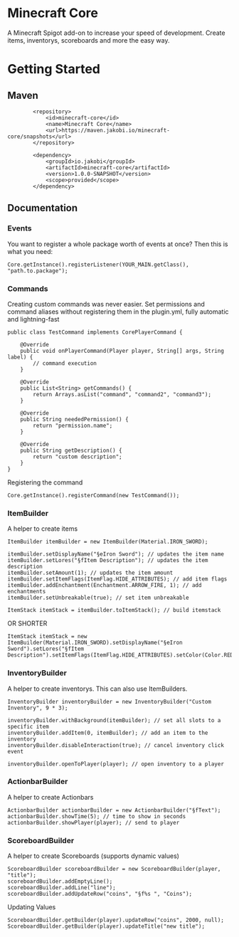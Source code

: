 # Minecraft Core

A Minecraft Spigot add-on to increase your speed of development. Create items, inventorys, scoreboards and more the easy way.

# Getting Started

## Maven

```
        <repository>
            <id>minecraft-core</id>
            <name>Minecraft Core</name>
            <url>https://maven.jakobi.io/minecraft-core/snapshots</url>
        </repository>
```

```
        <dependency>
            <groupId>io.jakobi</groupId>
            <artifactId>minecraft-core</artifactId>
            <version>1.0.0-SNAPSHOT</version>
            <scope>provided</scope>
        </dependency>
```

## Documentation

### Events

You want to register a whole package worth of events at once? Then this is what you need:
```
Core.getInstance().registerListener(YOUR_MAIN.getClass(), "path.to.package");
```
### Commands

Creating custom commands was never easier. Set permissions and command aliases without registering them in the plugin.yml, fully automatic and lightning-fast

```
public class TestCommand implements CorePlayerCommand {

    @Override
    public void onPlayerCommand(Player player, String[] args, String label) {
        // command execution
    }

    @Override
    public List<String> getCommands() {
        return Arrays.asList("command", "command2", "command3");
    }

    @Override
    public String neededPermission() {
        return "permission.name";
    }

    @Override
    public String getDescription() {
        return "custom description";
    }
}
```

Registering the command

```
Core.getInstance().registerCommand(new TestCommand());
```

### ItemBuilder

A helper to create items

```
ItemBuilder itemBuilder = new ItemBuilder(Material.IRON_SWORD);

itemBuilder.setDisplayName("§eIron Sword"); // updates the item name
itemBuilder.setLores("§fItem Description"); // updates the item description
itemBuilder.setAmount(1); // updates the item amount
itemBuilder.setItemFlags(ItemFlag.HIDE_ATTRIBUTES); // add item flags
itemBuilder.addEnchantment(Enchantment.ARROW_FIRE, 1); // add enchantments
itemBuilder.setUnbreakable(true); // set item unbreakable

ItemStack itemStack = itemBuilder.toItemStack(); // build itemstack
```

OR SHORTER

```
ItemStack itemStack = new ItemBuilder(Material.IRON_SWORD).setDisplayName("§eIron Sword").setLores("§fItem Description").setItemFlags(ItemFlag.HIDE_ATTRIBUTES).setColor(Color.RED).toItemStack();
```


### InventoryBuilder
A helper to create inventorys. This can also use ItemBuilders.

```
InventoryBuilder inventoryBuilder = new InventoryBuilder("Custom Inventory", 9 * 3);

inventoryBuilder.withBackground(itemBuilder); // set all slots to a specific item
inventoryBuilder.addItem(0, itemBuilder); // add an item to the inventory
inventoryBuilder.disableInteraction(true); // cancel inventory click event

inventoryBuilder.openToPlayer(player); // open inventory to a player
```


### ActionbarBuilder
A helper to create Actionbars

```
ActionbarBuilder actionbarBuilder = new ActionbarBuilder("§fText");
actionbarBuilder.showTime(5); // time to show in seconds
actionbarBuilder.showPlayer(player); // send to player
```


### ScoreboardBuilder
A helper to create Scoreboards (supports dynamic values)

```
ScoreboardBuilder scoreboardBuilder = new ScoreboardBuilder(player, "title");
scoreboardBuilder.addEmptyLine();
scoreboardBuilder.addLine("line");
scoreboardBuilder.addUpdateRow("coins", "§f%s ", "Coins");
```

Updating Values
```
ScoreboardBuilder.getBuilder(player).updateRow("coins", 2000, null);
ScoreboardBuilder.getBuilder(player).updateTitle("new title");
```
